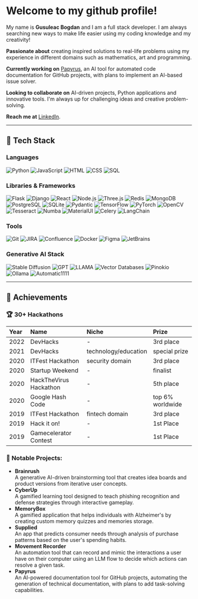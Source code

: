 # Welcome to my github profile!

My name is **Gusuleac Bogdan** and I am a full stack developer. I am always searching new ways to make life easier using my coding knowledge and my creativity!

**Passionate about** creating inspired solutions to real-life problems using my experience in different domains such as mathematics, art and programming.

**Currently working on** [Papyrus](https://github.com/Straga2000/Papyrus), an AI tool for automated code documentation for GitHub projects, with plans to implement an AI-based issue solver.

**Looking to collaborate on** AI-driven projects, Python applications and innovative tools. I'm always up for challenging ideas and creative problem-solving.

**Reach me at** [LinkedIn](https://www.linkedin.com/in/bogdangusuleac/).

---

## 🔬 Tech Stack

### Languages
![Python](https://img.shields.io/badge/Python-3776AB?style=flat&logo=python&logoColor=white)
![JavaScript](https://img.shields.io/badge/JavaScript-F7DF1E?style=flat&logo=javascript&logoColor=black)
![HTML](https://img.shields.io/badge/HTML5-E34F26?style=flat&logo=html5&logoColor=white)
![CSS](https://img.shields.io/badge/CSS3-1572B6?style=flat&logo=css3&logoColor=white)
![SQL](https://img.shields.io/badge/SQL-336791?style=flat&logo=postgresql&logoColor=white)

### Libraries & Frameworks
![Flask](https://img.shields.io/badge/Flask-000000?style=flat&logo=flask&logoColor=white)
![Django](https://img.shields.io/badge/Django-092E20?style=flat&logo=django&logoColor=white)
![React](https://img.shields.io/badge/React-20232A?style=flat&logo=react&logoColor=61DAFB)
![Node.js](https://img.shields.io/badge/Node.js-339933?style=flat&logo=nodedotjs&logoColor=white)
![Three.js](https://img.shields.io/badge/Three.js-000000?style=flat&logo=three.js&logoColor=white)
![Redis](https://img.shields.io/badge/Redis-DC382D?style=flat&logo=redis&logoColor=white)
![MongoDB](https://img.shields.io/badge/MongoDB-47A248?style=flat&logo=mongodb&logoColor=white)
![PostgreSQL](https://img.shields.io/badge/PostgreSQL-336791?style=flat&logo=postgresql&logoColor=white)
![SQLite](https://img.shields.io/badge/SQLite-003B57?style=flat&logo=sqlite&logoColor=white)
![Pydantic](https://img.shields.io/badge/Pydantic-3776AB?style=flat&logo=python&logoColor=white)
![TensorFlow](https://img.shields.io/badge/TensorFlow-FF6F00?style=flat&logo=tensorflow&logoColor=white)
![PyTorch](https://img.shields.io/badge/PyTorch-EE4C2C?style=flat&logo=pytorch&logoColor=white)
![OpenCV](https://img.shields.io/badge/OpenCV-5C3EE8?style=flat&logo=opencv&logoColor=white)
![Tesseract](https://img.shields.io/badge/Tesseract-4285F4?style=flat&logo=google&logoColor=white)
![Numba](https://img.shields.io/badge/Numba-00AEEF?style=flat&logo=python&logoColor=white)
![MaterialUI](https://img.shields.io/badge/Material--UI-0081CB?style=flat&logo=mui&logoColor=white)
![Celery](https://img.shields.io/badge/Celery-37814A?style=flat&logo=celery&logoColor=white)
![LangChain](https://img.shields.io/badge/LangChain-FFCC00?style=flat&logo=python&logoColor=black)

### Tools
![Git](https://img.shields.io/badge/Git-F05032?style=flat&logo=git&logoColor=white)
![JIRA](https://img.shields.io/badge/JIRA-0052CC?style=flat&logo=jira&logoColor=white)
![Confluence](https://img.shields.io/badge/Confluence-172B4D?style=flat&logo=confluence&logoColor=white)
![Docker](https://img.shields.io/badge/Docker-2496ED?style=flat&logo=docker&logoColor=white)
![Figma](https://img.shields.io/badge/Figma-F24E1E?style=flat&logo=figma&logoColor=white)
![JetBrains](https://img.shields.io/badge/JetBrains-000000?style=flat&logo=jetbrains&logoColor=white)

### Generative AI Stack
![Stable Diffusion](https://img.shields.io/badge/Stable%20Diffusion-FF3366?style=flat&logo=python&logoColor=white)
![GPT](https://img.shields.io/badge/GPT-00A67E?style=flat&logo=openai&logoColor=white)
![LLAMA](https://img.shields.io/badge/LLAMA-663399?style=flat&logo=python&logoColor=white)
![Vector Databases](https://img.shields.io/badge/Vector%20DB-FF6F00?style=flat&logo=database&logoColor=white)
![Pinokio](https://img.shields.io/badge/Pinokio-FF4500?style=flat&logo=python&logoColor=white)
![Ollama](https://img.shields.io/badge/Ollama-00BFFF?style=flat&logo=python&logoColor=white)
![Automatic1111](https://img.shields.io/badge/Automatic1111-FF1493?style=flat&logo=python&logoColor=white)

---

## 🌟 Achievements

### 🏆 **30+ Hackathons**
  
  | Year      | Name  | Niche                | Prize |
  |:----------|:------|:---------------------|:----|
  | 2022    | DevHacks | -                    |3rd place|
  | 2021 | DevHacks  | technology/education |special prize|
  | 2020 | ITFest Hackathon  | security domain      |3rd place|
  | 2020 | Startup Weekend  | -                    |finalist|
  | 2020 | HackTheVirus Hackathon  | -                    |5th place|
  | 2020 | Google Hash Code  | -                    |top 6% worldwide|
  | 2019 | ITFest Hackathon  | fintech domain       |3rd place|
  | 2019 | Hack it on!  | -                    |1st Place|
  | 2019 | Gamecelerator Contest  | -                    | 1st Place|

### 🔧 **Notable Projects**:
- **Brainrush**\
A generative AI-driven brainstorming tool that creates idea boards and product versions from iterative user concepts.
- **CyberUp**\
A gamified learning tool designed to teach phishing recognition and defense strategies through interactive gameplay.
- **MemoryBox**\
A gamified application that helps individuals with Alzheimer's by creating custom memory quizzes and memories storage.
- **Supplied**\
An app that predicts consumer needs through analysis of purchase patterns based on the user's spending habits.
- **Movement Recorder**\
An automation tool that can record and mimic the interactions a user have on their computer using an LLM flow to decide which actions can resolve a given task.
- **Papyrus**\
An AI-powered documentation tool for GitHub projects, automating the generation of technical documentation, with plans to add task-solving capabilities.

